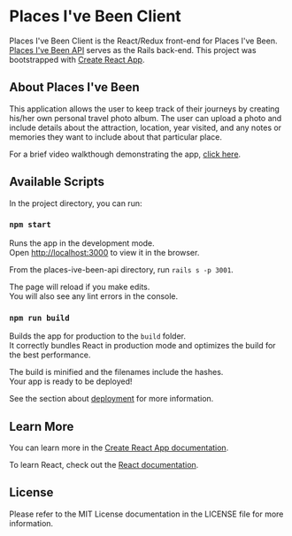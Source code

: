 # Places I've Been Client

Places I've Been Client is the React/Redux front-end for Places I've Been. [Places I've Been API](https://github.com/alyssa0528/places-ive-been-api) serves as the Rails back-end.
This project was bootstrapped with [Create React App](https://github.com/facebook/create-react-app).

## About Places I've Been 

This application allows the user to keep track of their journeys by creating his/her own personal travel photo album. The user can upload a photo and include details about the attraction, location, year visited, and any notes or memories they want to include about that particular place.

For a brief video walkthough demonstrating the app, [click here](https://youtu.be/f84YtDLAnTI).

## Available Scripts

In the project directory, you can run:

### `npm start`

Runs the app in the development mode.<br>
Open [http://localhost:3000](http://localhost:3000) to view it in the browser.

From the places-ive-been-api directory, run `rails s -p 3001`. 

The page will reload if you make edits.<br>
You will also see any lint errors in the console.

### `npm run build`

Builds the app for production to the `build` folder.<br>
It correctly bundles React in production mode and optimizes the build for the best performance.

The build is minified and the filenames include the hashes.<br>
Your app is ready to be deployed!

See the section about [deployment](https://facebook.github.io/create-react-app/docs/deployment) for more information.

## Learn More

You can learn more in the [Create React App documentation](https://facebook.github.io/create-react-app/docs/getting-started).

To learn React, check out the [React documentation](https://reactjs.org/).

## License
Please refer to the MIT License documentation in the LICENSE file for more information.
